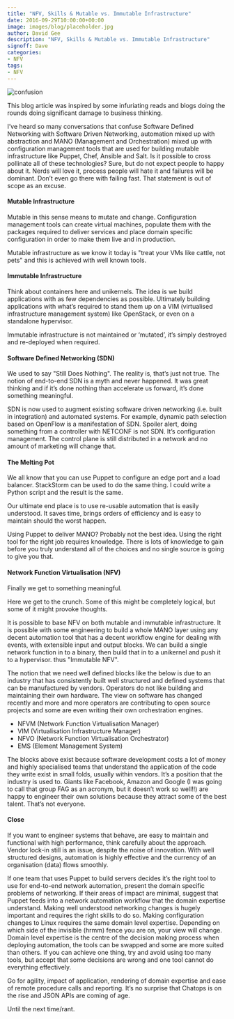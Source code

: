 ```yaml
---
title: "NFV, Skills & Mutable vs. Immutable Infrastructure"
date: 2016-09-29T10:00:00+00:00
image: images/blog/placeholder.jpg
author: David Gee
description: "NFV, Skills & Mutable vs. Immutable Infrastructure"
signoff: Dave
categories:
- NFV
tags:
- NFV
---
```


![confusion](/images/blog/confusion.jpg#center)

This blog article was inspired by some infuriating reads and blogs doing the rounds doing significant damage to business thinking.

I’ve heard so many conversations that confuse Software Defined Networking with Software Driven Networking, automation mixed up with abstraction and MANO (Management and Orchestration) mixed up with configuration management tools that are used for building mutable infrastructure like Puppet, Chef, Ansible and Salt. Is it possible to cross pollinate all of these technologies? Sure, but do not expect people to happy about it. Nerds will love it, process people will hate it and failures will be dominant. Don’t even go there with failing fast. That statement is out of scope as an excuse.

#### Mutable Infrastructure

Mutable in this sense means to mutate and change. Configuration management tools can create virtual machines, populate them with the packages required to deliver services and place domain specific configuration in order to make them live and in production.

Mutable infrastructure as we know it today is "treat your VMs like cattle, not pets" and this is achieved with well known tools.

#### Immutable Infrastructure

Think about containers here and unikernels. The idea is we build applications with as few dependencies as possible. Ultimately building applications with what’s required to stand them up on a VIM (virtualised infrastructure management system) like OpenStack, or even on a standalone hypervisor.

Immutable infrastructure is not maintained or ‘mutated’, it’s simply destroyed and re-deployed when required.

#### Software Defined Networking (SDN)

We used to say "Still Does Nothing". The reality is, that’s just not true. The notion of end-to-end SDN is a myth and never happened. It was great thinking and if it’s done nothing than accelerate us forward, it’s done something meaningful. 

SDN is now used to augment existing software driven networking (i.e. built in integration) and automated systems. For example, dynamic path selection based on OpenFlow is a manifestation of SDN. Spoiler alert, doing something from a controller with NETCONF is not SDN. It’s configuration management. The control plane is still distributed in a network and no amount of marketing will change that.

#### The Melting Pot

We all know that you can use Puppet to configure an edge port and a load balancer. StackStorm can be used to do the same thing. I could write a Python script and the result is the same.

Our ultimate end place is to use re-usable automation that is easily understood. It saves time, brings orders of efficiency and is easy to maintain should the worst happen.

Using Puppet to deliver MANO? Probably not the best idea. Using the right tool for the right job requires knowledge. There is lots of knowledge to gain before you truly understand all of the choices and no single source is going to give you that.

#### Network Function Virtualisation (NFV)

Finally we get to something meaningful.

Here we get to the crunch. Some of this might be completely logical, but some of it might provoke thoughts.

It is possible to base NFV on both mutable and immutable infrastructure. It is possible with some engineering to build a whole MANO layer using any decent automation tool that has a decent workflow engine for dealing with events, with extensible input and output blocks. We can build a single network function in to a binary, then build that in to a unikernel and push it to a hypervisor. thus "Immutable NFV".

The notion that we need well defined blocks like the below is due to an industry that has consistently built well structured and defined systems that can be manufactured by vendors. Operators do not like building and maintaining their own hardware. The view on software has changed recently and more and more operators are contributing to open source projects and some are even writing their own orchestration engines.

* NFVM (Network Function Virtualisation Manager)
* VIM (Virtualisation Infrastructure Manager)
* NFVO (Network Function Virtualisation Orchestrator)
* EMS (Element Management System)

The blocks above exist because software development costs a lot of money and highly specialised teams that understand the application of the code they write exist in small folds, usually within vendors. It’s a position that the industry is used to. Giants like Facebook, Amazon and Google (I was going to call that group FAG as an acronym, but it doesn’t work so well!!) are happy to engineer their own solutions because they attract some of the best talent. That’s not everyone.

#### Close

If you want to engineer systems that behave, are easy to maintain and functional with high performance, think carefully about the approach. Vendor lock-in still is an issue, despite the noise of innovation. With well structured designs, automation is highly effective and the currency of an organisation (data) flows smoothly.

If one team that uses Puppet to build servers decides it’s the right tool to use for end-to-end network automation, present the domain specific problems of networking. If their areas of impact are minimal, suggest that Puppet feeds into a network automation workflow that the domain expertise understand. Making well understood networking changes is hugely important and requires the right skills to do so. Making configuration changes to Linux requires the same domain level expertise. Depending on which side of the invisible (hrmm) fence you are on, your view will change. Domain level expertise is the centre of the decision making process when deploying automation, the tools can be swapped and some are more suited than others. If you can achieve one thing, try and avoid using too many tools, but accept that some decisions are wrong and one tool cannot do everything effectively.

Go for agility, impact of application, rendering of domain expertise and ease of remote procedure calls and reporting. It’s no surprise that Chatops is on the rise and JSON APIs are coming of age.

Until the next time/rant.